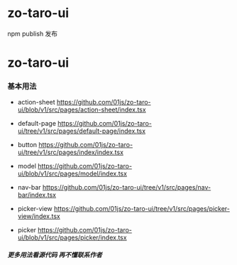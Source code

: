# zo-taro-ui

npm publish 发布

# zo-taro-ui

### 基本用法

- action-sheet https://github.com/01js/zo-taro-ui/blob/v1/src/pages/action-sheet/index.tsx

- default-page https://github.com/01js/zo-taro-ui/tree/v1/src/pages/default-page/index.tsx

- button https://github.com/01js/zo-taro-ui/tree/v1/src/pages/index/index.tsx

- model https://github.com/01js/zo-taro-ui/blob/v1/src/pages/model/index.tsx

- nav-bar https://github.com/01js/zo-taro-ui/tree/v1/src/pages/nav-bar/index.tsx

- picker-view https://github.com/01js/zo-taro-ui/tree/v1/src/pages/picker-view/index.tsx

- picker https://github.com/01js/zo-taro-ui/blob/v1/src/pages/picker/index.tsx

##### 更多用法看源代码 再不懂联系作者
